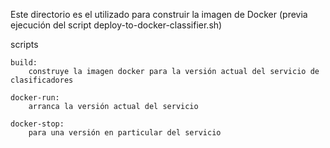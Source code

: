 
Este directorio es el utilizado para construir la imagen de Docker (previa ejecución del script deploy-to-docker-classifier.sh)


scripts 

	build:
		construye la imagen docker para la versión actual del servicio de clasificadores

	docker-run: 
		arranca la versión actual del servicio

	docker-stop:
		para una versión en particular del servicio 

